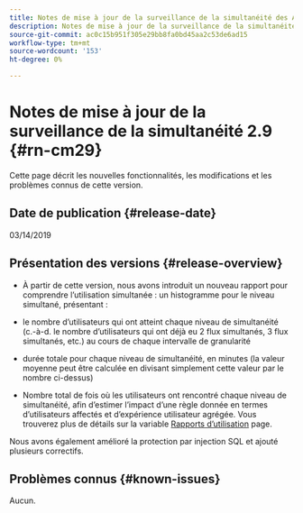 ```yaml
---
title: Notes de mise à jour de la surveillance de la simultanéité des Adobes 2.9
description: Notes de mise à jour de la surveillance de la simultanéité des Adobes 2.9
source-git-commit: ac0c15b951f305e29bb8fa0bd45aa2c53de6ad15
workflow-type: tm+mt
source-wordcount: '153'
ht-degree: 0%

---
```



# Notes de mise à jour de la surveillance de la simultanéité 2.9 {#rn-cm29}

Cette page décrit les nouvelles fonctionnalités, les modifications et les problèmes connus de cette version.

## Date de publication {#release-date}

03/14/2019


## Présentation des versions {#release-overview}

* À partir de cette version, nous avons introduit un nouveau rapport pour comprendre l’utilisation simultanée : un histogramme pour le niveau simultané, présentant :

* le nombre d’utilisateurs qui ont atteint chaque niveau de simultanéité (c.-à-d. le nombre d’utilisateurs qui ont déjà eu 2 flux simultanés, 3 flux simultanés, etc.) au cours de chaque intervalle de granularité
* durée totale pour chaque niveau de simultanéité, en minutes (la valeur moyenne peut être calculée en divisant simplement cette valeur par le nombre ci-dessus)
* Nombre total de fois où les utilisateurs ont rencontré chaque niveau de simultanéité, afin d’estimer l’impact d’une règle donnée en termes d’utilisateurs affectés et d’expérience utilisateur agrégée. Vous trouverez plus de détails sur la variable [Rapports d’utilisation](/help/concurrency-monitoring/cm-usage-reports.md) page.

Nous avons également amélioré la protection par injection SQL et ajouté plusieurs correctifs.

## Problèmes connus {#known-issues}

Aucun.

